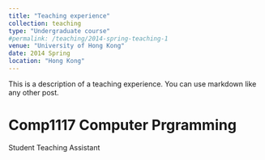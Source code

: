 ```yaml
---
title: "Teaching experience"
collection: teaching
type: "Undergraduate course"
#permalink: /teaching/2014-spring-teaching-1
venue: "University of Hong Kong"
date: 2014 Spring
location: "Hong Kong"
---
```


This is a description of a teaching experience. You can use markdown like any other post.

Comp1117 Computer Prgramming
======
Student Teaching Assistant

